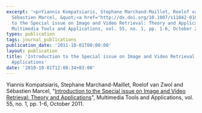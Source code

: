 ```yaml
---
excerpt: '<p>Yiannis Kompatsiaris, Stephane Marchand-Maillet, Roelof van Zwol and
  Sébastien Marcel, &quot;<a href="http://dx.doi.org/10.1007/s11042-010-0618-8">Introduction
  to the Special issue on Image and Video Retrieval: Theory and Applications</a>&quot;,
  Multimedia Tools and Applications, vol. 55, no. 1, pp. 1-6, October 2011.</p>'
types: publication
tags: journal_publications
publication_date: '2011-10-01T00:00:00'
layout: publication
title: 'Introduction to the Special issue on Image and Video Retrieval: Theory and
  Applications'
date: '2010-10-01T12:08:34+03:00'
---
```

<p>Yiannis Kompatsiaris, Stephane Marchand-Maillet, Roelof van Zwol and Sébastien Marcel, &quot;<a href="http://dx.doi.org/10.1007/s11042-010-0618-8">Introduction to the Special issue on Image and Video Retrieval: Theory and Applications</a>&quot;, Multimedia Tools and Applications, vol. 55, no. 1, pp. 1-6, October 2011.</p>
